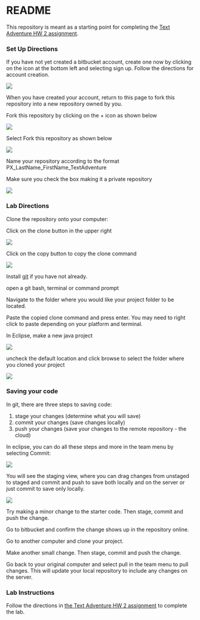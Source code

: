 # README #

This repository is meant as a starting point for completing the [Text Adventure HW 2 assignment](https://docs.google.com/document/d/1bUUPll7lQ3ZITc_MkROIFksoOYjvK74nIR2_ZSONbxo/edit?usp=sharing).

### Set Up Directions ###

If you have not yet created a bitbucket account, create one now by clicking on the icon at the bottom left and selecting sign up.
Follow the directions for account creation.

![](http://www.mrferrante.com/apcs/images/create_new_account.png)

When you have created your account, return to this page to fork this repository into a new repository owned by you.

Fork this repository by clicking on the + icon as shown below

![](http://www.mrferrante.com/apcs/images/fork_step_1.png)

Select Fork this repository as shown below

![](http://www.mrferrante.com/apcs/images/fork_step_2.png)

Name your repository according to the format PX_LastName_FirstName_TextAdventure

Make sure you check the box making it a private repository

![](http://www.mrferrante.com/apcs/images/fork_step_3.png)

### Lab Directions ###

Clone the repository onto your computer:

Click on the clone button in the upper right

![](http://www.mrferrante.com/apcs/images/clone.png)

Click on the copy button to copy the clone command

![](http://www.mrferrante.com/apcs/images/copy_clone_command.png)

Install [git](https://git-scm.com/) if you have not already.

open a git bash, terminal or command prompt

Navigate to the folder where you would like your project folder to be located.

Paste the copied clone command and press enter. You may need to right click to paste depending on your platform and terminal.

In Eclipse, make a new java project

![](http://www.mrferrante.com/apcs/images/new_java_project.png)

uncheck the default location and click browse to select the folder where you cloned your project

![](http://www.mrferrante.com/apcs/images/select_project_location.png)

### Saving your code ###

In git, there are three steps to saving code:

1. stage your changes (determine what you will save)
2. commit your changes (save changes locally)
3. push your changes (save your changes to the remote repository - the cloud)

In eclipse, you can do all these steps and more in the team menu by selecting Commit:

![](http://www.mrferrante.com/apcs/images/eclipse_team_menu.png)

You will see the staging view, where you can drag changes from unstaged to staged and commit and push to save both locally and on the server or just commit to save only locally.

![](http://www.mrferrante.com/apcs/images/staging.png)

Try making a minor change to the starter code. Then stage, commit and push the change.

Go to bitbucket and confirm the change shows up in the repository online.

Go to another computer and clone your project.

Make another small change. Then stage, commit and push the change.

Go back to your original computer and select pull in the team menu to pull changes. This will update your local repository to include any changes on the server.

### Lab Instructions ###

Follow the directions in [the Text Adventure HW 2 assignment](https://docs.google.com/document/d/1bUUPll7lQ3ZITc_MkROIFksoOYjvK74nIR2_ZSONbxo/edit?usp=sharing) to complete the lab.
